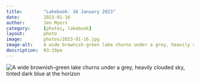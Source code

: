 ```yaml
---
title:        "Lakebook: 16 January 2023"
date:         2023-01-16
author:       Jen Myers
category:     [photos, lakebook]
layout:       photo
image:        photos/2023-01-16.jpg
image-alt:    A wide brownish-green lake churns under a grey, heavily clouded sky, tinted dark blue at the horizon
description:  03:19pm
---
```


<div><img alt="A wide brownish-green lake churns under a grey, heavily clouded sky, tinted dark blue at the horizon" src="{{ site.baseurl }}/images/photos/2023-01-16.jpg" /></div>

